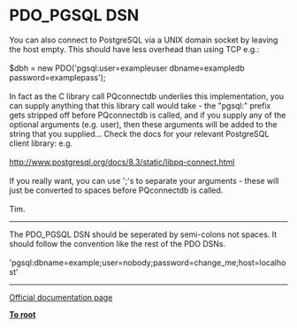 # PDO_PGSQL DSN



You can also connect to PostgreSQL via a UNIX domain socket by leaving the host empty.  This should have less overhead than using TCP e.g.:<br><br>$dbh = new PDO(&apos;pgsql:user=exampleuser dbname=exampledb password=examplepass&apos;);<br><br>In fact as the C library call PQconnectdb underlies this implementation, you can supply anything that this library call would take - the "pgsql:" prefix gets stripped off before PQconnectdb is called, and if you supply any of the optional arguments (e.g. user), then these arguments will be added to the string that you supplied...  Check the docs for your relevant PostgreSQL client library: e.g.<br><br>http://www.postgresql.org/docs/8.3/static/libpq-connect.html<br><br>If you really want, you can use &apos;;&apos;s to separate your arguments - these will just be converted to spaces before PQconnectdb is called.<br><br>Tim.  

---

The PDO_PGSQL DSN should be seperated by semi-colons not spaces. It should follow the convention like the rest of the PDO DSNs.<br><br>&apos;pgsql:dbname=example;user=nobody;password=change_me;host=localhost&apos;  

---

[Official documentation page](https://www.php.net/manual/en/ref.pdo-pgsql.connection.php)

**[To root](/README.md)**